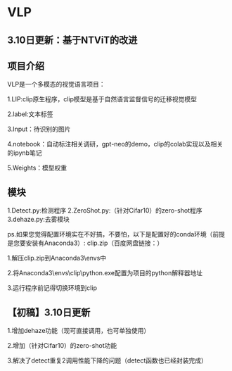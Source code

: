 # VLP
## 3.10日更新：基于NTViT的改进

## 项目介绍
VLP是一个多模态的视觉语言项目：

1.LIP:clip原生程序，clip模型是基于自然语言监督信号的迁移视觉模型

2.label:文本标签

3.Input：待识别的图片

4.notebook：自动标注相关调研，gpt-neo的demo，clip的colab实现以及相关的ipynb笔记

5.Weights：模型权重

## 模块
1.Detect.py:检测程序
2.ZeroShot.py:（针对Cifar10）的zero-shot程序
3.dehaze.py:去雾模块


ps.如果您觉得配置环境实在不好搞，不要怕，以下是配置好的conda环境（前提是您要安装有Anaconda3）:
clip.zip（百度网盘链接：）

1.解压clip.zip到Anaconda3\envs中

2.将Anaconda3\envs\clip\python.exe配置为项目的python解释器地址

3.运行程序前记得切换环境到clip

## 【初稿】3.10日更新

1.增加dehaze功能（现可直接调用，也可单独使用）

2.增加（针对Cifar10）的zero-shot功能

3.解决了detect重复2调用性能下降的问题（detect函数也已经封装完成）
